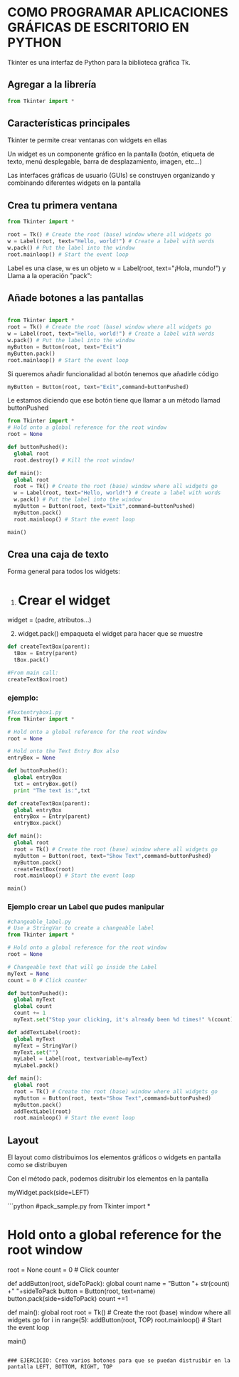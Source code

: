 # COMO PROGRAMAR APLICACIONES GRÁFICAS DE ESCRITORIO EN PYTHON

Tkinter es una interfaz de Python para la biblioteca gráfica Tk.

## Agregar a la librería 
```python
from Tkinter import *

```

## Características principales

Tkinter te permite crear ventanas con widgets en ellas

Un widget es un componente gráfico en la pantalla (botón, etiqueta de texto, menú desplegable,
barra de desplazamiento, imagen, etc...)

Las interfaces gráficas de usuario (GUIs) se construyen organizando y combinando
diferentes widgets en la pantalla

## Crea tu primera ventana

```Python
from Tkinter import *

root = Tk() # Create the root (base) window where all widgets go
w = Label(root, text="Hello, world!") # Create a label with words
w.pack() # Put the label into the window
root.mainloop() # Start the event loop
```

Label es una clase, w es un objeto
w = Label(root, text="¡Hola, mundo!") y Llama a la operación "pack":


## Añade botones a las pantallas

``` python

from Tkinter import *
root = Tk() # Create the root (base) window where all widgets go
w = Label(root, text="Hello, world!") # Create a label with words
w.pack() # Put the label into the window
myButton = Button(root, text="Exit")
myButton.pack()
root.mainloop() # Start the event loop
```
Si queremos añadir funcionalidad al botón tenemos que añadirle código

```python
myButton = Button(root, text="Exit",command=buttonPushed)
```
Le estamos diciendo que ese botón tiene que llamar a un método llamad buttonPushed

```python
from Tkinter import *
# Hold onto a global reference for the root window
root = None

def buttonPushed():
  global root
  root.destroy() # Kill the root window!

def main():
  global root
  root = Tk() # Create the root (base) window where all widgets go
  w = Label(root, text="Hello, world!") # Create a label with words
  w.pack() # Put the label into the window
  myButton = Button(root, text="Exit",command=buttonPushed)
  myButton.pack()
  root.mainloop() # Start the event loop

main()
```
## Crea una caja de texto

Forma general para todos los widgets:
1. # Crear el widget
widget = <nombreDelWidget>(padre, atributos...)

2. widget.pack()
empaqueta el widget para hacer que se muestre

```python
def createTextBox(parent):
  tBox = Entry(parent)
  tBox.pack()

#From main call:
createTextBox(root)
```

### ejemplo: 

```python
#Textentrybox1.py
from Tkinter import *

# Hold onto a global reference for the root window
root = None

# Hold onto the Text Entry Box also
entryBox = None

def buttonPushed():
  global entryBox
  txt = entryBox.get()
  print "The text is:",txt

def createTextBox(parent):
  global entryBox
  entryBox = Entry(parent)
  entryBox.pack()

def main():
  global root
  root = Tk() # Create the root (base) window where all widgets go
  myButton = Button(root, text="Show Text",command=buttonPushed)
  myButton.pack()
  createTextBox(root)
  root.mainloop() # Start the event loop

main()
```
### Ejemplo crear un Label que pudes manipular

```python
#changeable_label.py
# Use a StringVar to create a changeable label
from Tkinter import *

# Hold onto a global reference for the root window
root = None

# Changeable text that will go inside the Label
myText = None
count = 0 # Click counter

def buttonPushed():
  global myText
  global count
  count += 1
  myText.set("Stop your clicking, it's already been %d times!" %(count))

def addTextLabel(root):
  global myText
  myText = StringVar()
  myText.set("")
  myLabel = Label(root, textvariable=myText)
  myLabel.pack()

def main():
  global root
  root = Tk() # Create the root (base) window where all widgets go
  myButton = Button(root, text="Show Text",command=buttonPushed)
  myButton.pack()
  addTextLabel(root)
  root.mainloop() # Start the event loop
```

## Layout

El layout como distribuimos los elementos gráficos o widgets en pantalla como se distribuyen

Con el método pack, podemos disitrubir los elementos en la pantalla

myWidget.pack(side=LEFT)

´´´python
#pack_sample.py
from Tkinter import *

# Hold onto a global reference for the root window
root = None
count = 0 # Click counter

def addButton(root, sideToPack):
  global count
  name = "Button "+ str(count) +" "+sideToPack
  button = Button(root, text=name)
  button.pack(side=sideToPack)
  count +=1

def main():
  global root
  root = Tk() # Create the root (base) window where all widgets go
  for i in range(5):
    addButton(root, TOP)
  root.mainloop() # Start the event loop

main()
```

### EJERCICIO: Crea varios botones para que se puedan distruibir en la pantalla LEFT, BOTTOM, RIGHT, TOP
